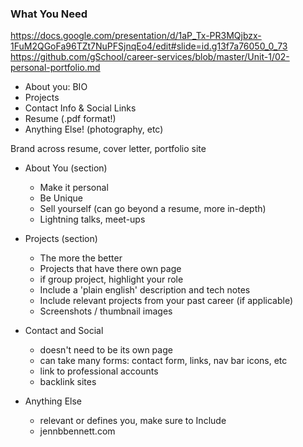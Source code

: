 ### What You Need
https://docs.google.com/presentation/d/1aP_Tx-PR3MQjbzx-1FuM2QGoFa96TZt7NuPFSjnqEo4/edit#slide=id.g13f7a76050_0_73
https://github.com/gSchool/career-services/blob/master/Unit-1/02-personal-portfolio.md

- About you: BIO
- Projects
- Contact Info & Social Links
- Resume (.pdf format!)
- Anything Else! (photography, etc)

Brand across resume, cover letter, portfolio site

- About You (section)
  - Make it personal
  - Be Unique
  - Sell yourself (can go beyond a resume, more in-depth)
  - Lightning talks, meet-ups

- Projects (section)
  - The more the better
  - Projects that have there own page
  - if group project, highlight your role
  - Include a 'plain english' description and tech notes
  - Include relevant projects from your past career (if applicable)
  - Screenshots / thumbnail images

- Contact and Social
  - doesn't need to be its own page
  - can take many forms: contact form, links, nav bar icons, etc
  - link to professional accounts
  - backlink sites

- Anything Else
  - relevant or defines you, make sure to Include
  - jennbbennett.com
